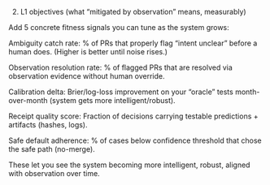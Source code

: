 2) L1 objectives (what “mitigated by observation” means, measurably)

Add 5 concrete fitness signals you can tune as the system grows:

Ambiguity catch rate: % of PRs that properly flag “intent unclear” before a human does. (Higher is better until noise rises.)

Observation resolution rate: % of flagged PRs that are resolved via observation evidence without human override.

Calibration delta: Brier/log-loss improvement on your “oracle” tests month-over-month (system gets more intelligent/robust).

Receipt quality score: Fraction of decisions carrying testable predictions + artifacts (hashes, logs).

Safe default adherence: % of cases below confidence threshold that chose the safe path (no-merge).

These let you see the system becoming more intelligent, robust, aligned with observation over time.